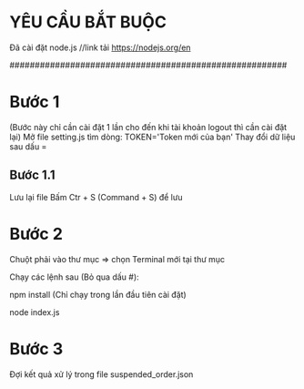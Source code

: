 # YÊU CẦU BẮT BUỘC

Đã cài đặt node.js //link tải https://nodejs.org/en

#######################################################

# Bước 1

(Bước này chỉ cần cài đặt 1 lần cho đến khi tài khoản logout thì cần cài đặt lại)
Mở file setting.js tìm dòng:
TOKEN='Token mới của bạn' Thay đổi dữ liệu sau dấu =

## Bước 1.1

Lưu lại file
Bấm Ctr + S (Command + S) để lưu

# Bước 2

Chuột phải vào thư mục => chọn Terminal mới tại thư mục

Chạy các lệnh sau (Bỏ qua dấu #):

npm install (Chỉ chạy trong lần đầu tiên cài đặt)

node index.js

# Bước 3

Đợi kết quả xử lý trong file suspended_order.json
